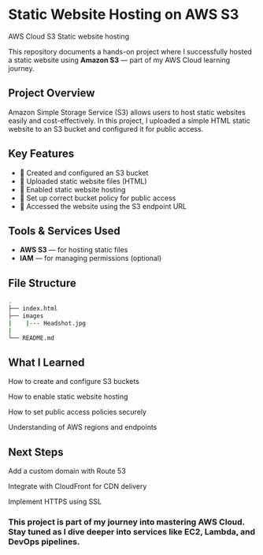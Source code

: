 # Static Website Hosting on AWS S3
AWS Cloud S3 Static website hosting

This repository documents a hands-on project where I successfully hosted a static website using **Amazon S3** — part of my AWS Cloud learning journey.

## Project Overview

Amazon Simple Storage Service (S3) allows users to host static websites easily and cost-effectively. In this project, I uploaded a simple HTML static website to an S3 bucket and configured it for public access.

## Key Features

- 🔹 Created and configured an S3 bucket
- 🔹 Uploaded static website files (HTML)
- 🔹 Enabled static website hosting
- 🔹 Set up correct bucket policy for public access
- 🔹 Accessed the website using the S3 endpoint URL

##  Tools & Services Used

- **AWS S3** — for hosting static files
- **IAM** — for managing permissions (optional)


## File Structure

```bash
.
├── index.html
├── images
|    |--- Headshot.jpg
|
└── README.md
```


## What I Learned

How to create and configure S3 buckets

How to enable static website hosting

How to set public access policies securely

Understanding of AWS regions and endpoints

## Next Steps

 Add a custom domain with Route 53

 Integrate with CloudFront for CDN delivery

 Implement HTTPS using SSL


### This project is part of my journey into mastering AWS Cloud. Stay tuned as I dive deeper into services like EC2, Lambda, and DevOps pipelines.